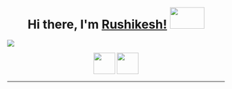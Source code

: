 <p align="center">
  <h1 align="center"><b>Hi there, I'm <a href="https://www.github.com/imrushikesh">Rushikesh!</a></b>
  <img src="https://media.giphy.com/media/z24q9PQNlw19u/giphy.gif" width = "80px" height = "50px"/>
<!--    <a  href="https://www.linkedin.com/in/rushikesh-patil-1a3937189"><img  src="https://icons8.com/vue-static/landings/animated-icons-new/icons/material-filled/linkedin-bounce/linkedin-bounce.gif" width = "50px" height = "50px"/></a> -->
<!--     <a href="mailto:"><img  src="https://icons8.com/vue-static/landings/animated-icons-new/icons/ios-glyph/open-letter/open-letter.gif" width = "50px" height = "50px"/></a> -->
  </h1>
</p>

![](https://visitor-badge.glitch.me/badge?page_id=imrushikesh.imrushikesh)

<!-- 
<p align="center"> Developer 👨‍💻</p>
<p align="center">🎓Engineer.</p>

<p align="center"><b><i> Front End Developer  </i></b></p> 

<p align="center"> I always eager to learn new Things. Skillset : </p>

```

                          ✔️ HTML                     ✔️ CSS                     ✔️ Javascript 
                          ✔️ Bootstrap                ✔️ WordPress               ✔️ Illustrator & Photoshop
                          ✔️ C                        ✔️ C++  
                          

``` 


  
 <p align="center">📫 Open to Collaborate, Contact me ⬇️</p> 


<p align="center">
  <h2 align="center"><i>😍 Thank You 🙏 </i></h2>  -->
  
 <p align="center"> <a  href="https://www.github.com/imrushikesh"><img  src="https://media.giphy.com/media/du3J3cXyzhj75IOgvA/giphy.gif" width = "50px" height = "50px"/></a>
<a  href="https://www.linkedin.com/in/rushikesh-patil-1a3937189"><img  src="https://icons8.com/vue-static/landings/animated-icons-new/icons/material-filled/linkedin-bounce/linkedin-bounce.gif" width = "50px" height = "50px"/></a>
</p>
          
</p>
 
 ***
